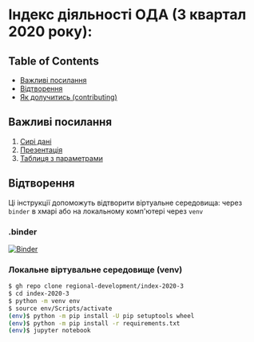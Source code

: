 Індекс діяльності ОДА (3 квартал 2020 року):
==============================

## Table of Contents
+ [Важливі посилання](#links)
+ [Відтворення](#getting_started)
+ [Як долучитись (contributing)](.github/CONTRIBUTING.md)

## Важливі посилання <a name = "links"></a>

1. [Сирі дані]()
2. [Презентація]()
3. [Таблиця з параметрами](https://docs.google.com/spreadsheets/d/1Pisy6EX4fkUnlm9rAqLsD_ycwWiUC9p-u3ZpKZe6oAs/edit?usp=sharing)

## Відтворення <a name = "getting_started"></a>
Ці інструкції допоможуть відтворити віртуальне середовища: через `binder` в хмарі або на локальному комп'ютері через `venv` 

### .binder
[![Binder](https://mybinder.org/badge_logo.svg)](https://mybinder.org/v2/gh/regional-development/index-2020-3/main)

### Локальне віртувальне середовище (venv)
```bash
$ gh repo clone regional-development/index-2020-3
$ cd index-2020-3
$ python -m venv env
$ source env/Scripts/activate
(env)$ python -m pip install -U pip setuptools wheel
(env)$ python -m pip install -r requirements.txt 
(env)$ jupyter notebook
```
